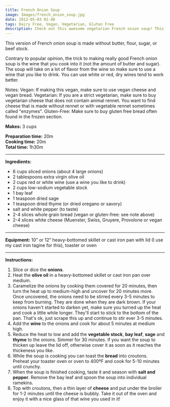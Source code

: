 ```yaml
---
title: French Onion Soup
image: Images/french_onion_soup.jpg
date: 2012-05-03 01-48
tags: Dairy Free, Vegan, Vegetarian, Gluten Free
description: Check out this awesome vegetarian French onion soup! This is as healthy as French onion soup gets.
---
```

This version of French onion soup is made without butter, flour, sugar, or beef stock. 

Contrary to popular opinion, the trick to making really good French onion soup is the wine that you cook into it (not the amount of butter and sugar). The soup will take on a lot of flavor from the wine so make sure to use a wine that you like to drink. You can use white or red, dry wines tend to work better. 

Notes:
Vegan: If making this vegan, make sure to use vegan cheese and vegan bread. 
Vegetarian: If you are a strict vegetarian, make sure to buy vegetarian cheese that does not contain animal rennet. You want to find cheese that is made without rennet or with vegetable rennet sometimes called "enzymes". 
Gluten-Free: Make sure to buy gluten free bread often found in the frozen section.

**Makes:** 3 cups

**Preparation time:** 20m  
**Cooking time:** 20m  
**Total time:** 1h30m

---

**Ingredients:**

- 6 cups sliced onions (about 4 large onions)
- 2 tablespoons extra virgin olive oil
- 2 cups red or white wine (use a wine you like to drink)
- 2 cups low-sodium vegetable stock
- 1 bay leaf
- 1 teaspoon dried sage
- 1 teaspoon dried thyme (or dried oregano or savory)
-  salt and white pepper (to taste)
- 2-4 slices whole grain bread (vegan or gluten-free: see note above)
- 2-4  slices white cheese  (Muenster, Swiss, Gruyere, Provolone or vegan cheese)

---

**Equipment:** 10” or 12” heavy-bottomed skillet or cast iron pan with lid (I use my cast iron tagine for this), toaster or oven

---

**Instructions:**

1. Slice or dice the **onions**. 
1. Heat the **olive oil** in a heavy-bottomed skillet or cast iron pan over medium.
1. Caramelize the onions by cooking them covered for 20 minutes, then turn the heat up to medium-high and uncover for 20 minutes more. Once uncovered, the onions need to be stirred every 3-5 minutes to keep from burning. They are done when they are dark brown. If your onions haven't started to darken yet, make sure you turned up the heat and cook a little while longer. They'll start to stick to the bottom of the pan. That's ok, just scrape this up and continue to stir ever 3-5 minutes.
1. Add the **wine** to the onions and cook for about 5 minutes at medium high.
1. Reduce the heat to low and add the **vegetable stock**, **bay leaf**, **sage** and **thyme** to the onions. Simmer for 30 minutes. If you want the soup to thicken up leave the lid off, otherwise cover it as soon as it reaches the thickeness you like. 
1. While the soup is cooking you can toast the **bread** into croutons. Preheat your toaster oven or oven to 400ºF and cook for 5-10 minutes until crunchy.
1. When the soup is finished cooking, taste it and season with **salt and pepper**. Remove the bay leaf and spoon the soup into individual ramekins. 
1. Top with croutons, then a thin layer of **cheese** and put under the broiler for 1-2 minutes until the cheese is bubbly. Take it out of the oven and enjoy it with a nice glass of that wine you used in it!

